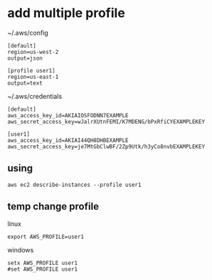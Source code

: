 # add multiple profile

~/.aws/config
```
[default]
region=us-west-2
output=json

[profile user1]
region=us-east-1
output=text
```

~/.aws/credentials
```
[default]
aws_access_key_id=AKIAIOSFODNN7EXAMPLE
aws_secret_access_key=wJalrXUtnFEMI/K7MDENG/bPxRfiCYEXAMPLEKEY

[user1]
aws_access_key_id=AKIAI44QH8DHBEXAMPLE
aws_secret_access_key=je7MtGbClwBF/2Zp9Utk/h3yCo8nvbEXAMPLEKEY
```

## using
```
aws ec2 describe-instances --profile user1
```

## temp change profile
linux
```
export AWS_PROFILE=user1
```
windows
```
setx AWS_PROFILE user1
#set AWS_PROFILE user1
```